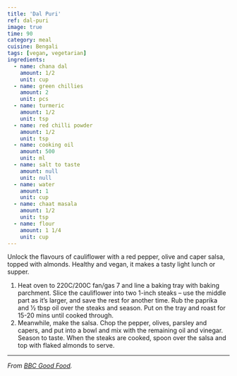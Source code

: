 ```yaml
---
title: 'Dal Puri'
ref: dal-puri
image: true
time: 90
category: meal
cuisine: Bengali
tags: [vegan, vegetarian]
ingredients:
  - name: chana dal
    amount: 1/2
    unit: cup
  - name: green chillies
    amount: 2
    unit: pcs
  - name: turmeric
    amount: 1/2
    unit: tsp
  - name: red chilli powder
    amount: 1/2
    unit: tsp
  - name: cooking oil
    amount: 500
    unit: ml
  - name: salt to taste
    amount: null
    unit: null
  - name: water
    amount: 1
    unit: cup
  - name: chaat masala
    amount: 1/2
    unit: tsp
  - name: flour
    amount: 1 1/4
    unit: cup
---
```


Unlock the flavours of cauliflower with a red pepper, olive and caper salsa, topped with almonds. Healthy and vegan, it makes a tasty light lunch or supper.

1. Heat oven to 220C/200C fan/gas 7 and line a baking tray with baking parchment. Slice the cauliflower into two 1-inch steaks – use the middle part as it’s larger, and save the rest for another time. Rub the paprika and 1⁄2 tbsp oil over the steaks and season. Put on the tray and roast for 15-20 mins until cooked through.
2. Meanwhile, make the salsa. Chop the pepper, olives, parsley and capers, and put into a bowl and mix with the remaining oil and vinegar. Season to taste. When the steaks are cooked, spoon over the salsa and top with flaked almonds to serve.

---

_From [BBC Good Food](https://www.bbcgoodfood.com/recipes/cauliflower-steaks-roasted-red-pepper-olive-salsa)._
